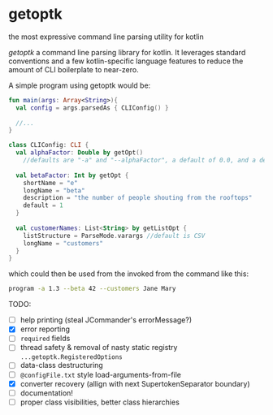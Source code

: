 # getoptk
the most expressive command line parsing utility for kotlin

_getoptk_ a command line parsing library for kotlin. It leverages standard conventions and a few kotlin-specific language features to reduce the amount of CLI boilerplate to near-zero.
 
A simple program using getoptk would be:
 
```kotlin
fun main(args: Array<String>){
  val config = args.parsedAs { CLIConfig() }
  
  //...
}

class CLIConfig: CLI {
  val alphaFactor: Double by getOpt()
    //defaults are "-a" and "--alphaFactor", a default of 0.0, and a description that summarizes this  
    
  val betaFactor: Int by getOpt {
    shortName = "e"      
    longName = "beta"
    description = "the number of people shouting from the rooftops"
    default = 1
  }
  
  val customerNames: List<String> by getListOpt {
    listStructure = ParseMode.varargs //default is CSV
    longName = "customers"    
  }
}
```

which could then be used from the invoked from the command like this:

```sh
program -a 1.3 --beta 42 --customers Jane Mary
```

TODO:
- [ ] help printing (steal JCommander's errorMessage?)
- [X] error reporting
- [ ] `required` fields
- [ ] thread safety & removal of nasty static registry `...getoptk.RegisteredOptions`
- [ ] data-class destructuring
- [ ] `@configFile.txt` style load-arguments-from-file
- [X] converter recovery (allign with next SupertokenSeparator boundary)
- [ ] documentation!
- [ ] proper class visibilities, better class hierarchies
